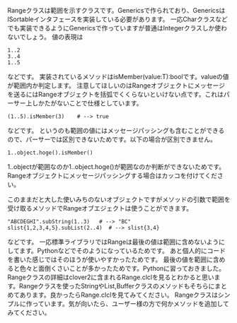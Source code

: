 Rangeクラスは範囲を示すクラスです。Genericsで作られており、GenericsはISortableインタフェースを実装している必要があります。
一応Charクラスなどでも実装できるようにGenericsで作っていますが普通はIntegerクラスしか使わないでしょう。
値の表現は

    1..2
    3..4
    1..5

などです。
実装されているメソッドはisMember(value:T):boolです。valueの値が範囲内か判定します。
注意してほしいのはRangeオブジェクトにメッセージを送るにはRangeオブジェクトを括弧でくくらないといけない点です。これはパーサー上しかたがないことで仕様としています。

    (1..5).isMember(3)    # --> true

などです。
というのも範囲の値にはメッセージパッシングも含むことができるので、パーサーでは区別できないためです。以下の場合が区別できません。


    1..object.hoge().isMember()

1..objectが範囲なのか1..object.hoge()が範囲なのか判断ができないためです。Rangeオブジェクトにメッセージパッシングする場合はカッコを付けてください。

このままだと大した使いみちのないオブジェクトですがメソッドの引数で範囲を受け取るメソッドでRangeオブエジェクトは使うことができます。

    "ABCDEGHI".subString(1..3)   # --> "BC"
    slist{1,2,3,4,5}.subList(2..4)  # --> slist{3,4}

などです。
一応標準ライブラリではRangeは最後の値は範囲に含めないようにしてます。Pythonなどでそのようになっているためです。
あと個人的にコードを書いた感じではそのほうが使いやすかったためです。
最後の値を範囲に含めると色々と面倒くさいことが多かったためです。Pythonに習っておきました。
Rangeクラスの詳細はclover2に含まれるRange.clclを見るとわかると思います。Rangeクラスを使ったStringやList,Bufferクラスのメソッドもそちらにまとめてあります。良かったらRange.clclを見てみてください。
Rangeクラスはシンプルに作っています。気が向いたら、ユーザー様の方で何かメソッドを追加してみてください。
